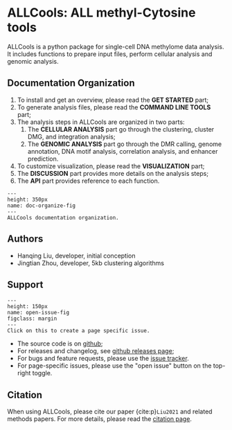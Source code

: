 ALLCools: ALL methyl-Cytosine tools
============================

ALLCools is a python package for single-cell DNA methylome data analysis. 
It includes functions to prepare input files, perform cellular analysis and genomic analysis.

## Documentation Organization

1. To install and get an overview, please read the **GET STARTED** part;
2. To generate analysis files, please read the **COMMAND LINE TOOLS** part;
3. The analysis steps in ALLCools are organized in two parts:
   1. The **CELLULAR ANALYSIS** part go through the clustering, cluster DMG, and integration analysis;
   2. The **GENOMIC ANALYSIS** part go through the DMR calling, genome annotation, DNA motif analysis, correlation analysis, and enhancer prediction.
4. To customize visualization, please read the **VISUALIZATION** part;
5. The **DISCUSSION** part provides more details on the analysis steps;
6. The **API** part provides reference to each function.

```{figure} ./img/doc_organize.png
---
height: 350px
name: doc-organize-fig
---
ALLCools documentation organization.
```

## Authors

- Hanqing Liu, developer, initial conception
- Jingtian Zhou, developer, 5kb clustering algorithms

## Support

```{figure} ./img/open_issue.png
---
height: 150px
name: open-issue-fig
figclass: margin
---
Click on this to create a page specific issue.
```

- The source code is on [github](https://github.com/lhqing/ALLCools);
- For releases and changelog, see [github releases page](https://github.com/lhqing/ALLCools/releases);
- For bugs and feature requests, please use the [issue tracker](https://github.com/lhqing/ALLCools/issues).
- For page-specific issues, please use the "open issue" button on the top-right toggle.

## Citation

When using ALLCools, please cite our paper {cite:p}`Liu2021` and related methods papers. 
For more details, please read the [citation page](./project_info/citation.md).

